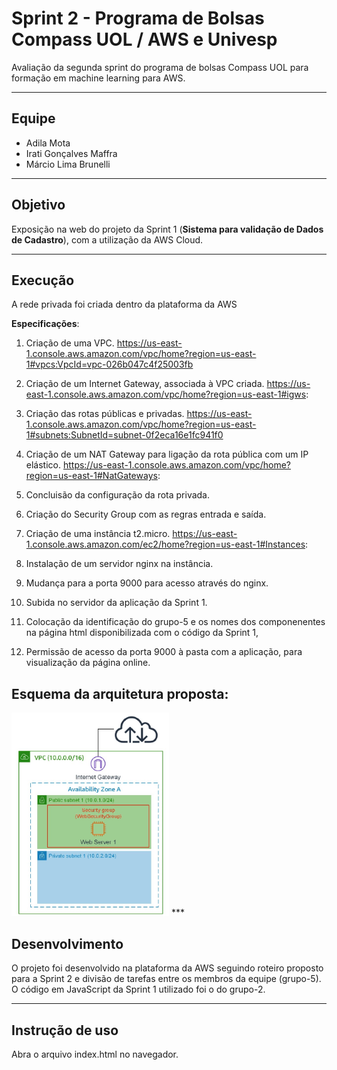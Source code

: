# Sprint 2 - Programa de Bolsas Compass UOL / AWS e Univesp

Avaliação da segunda sprint do programa de bolsas Compass UOL para formação em machine learning para AWS.

***
## Equipe
- Adila Mota
- Irati Gonçalves Maffra
- Márcio Lima Brunelli
***

## Objetivo
Exposição na web do projeto da Sprint 1 (**Sistema para validação de Dados de Cadastro**), com a utilização da AWS Cloud.
***

## Execução
A rede privada foi criada dentro da plataforma da AWS

**Especificações**:

1. Criação de uma VPC.
https://us-east-1.console.aws.amazon.com/vpc/home?region=us-east-1#vpcs:VpcId=vpc-026b047c4f25003fb

2. Criação de um Internet Gateway, associada à VPC criada.
https://us-east-1.console.aws.amazon.com/vpc/home?region=us-east-1#igws:

3. Criação das rotas públicas e privadas.
https://us-east-1.console.aws.amazon.com/vpc/home?region=us-east-1#subnets:SubnetId=subnet-0f2eca16e1fc941f0

4. Criação de um NAT Gateway para ligação da rota pública com um IP elástico.
https://us-east-1.console.aws.amazon.com/vpc/home?region=us-east-1#NatGateways:

5. Concluisão da configuração da rota privada.

6. Criação do Security Group com as regras entrada e saída.

7. Criação de uma instância t2.micro.
https://us-east-1.console.aws.amazon.com/ec2/home?region=us-east-1#Instances:

8. Instalação de um servidor nginx na instância.

9. Mudança para a porta 9000 para acesso através do nginx.

10. Subida no servidor da aplicação da Sprint 1.

11. Colocação da identificação do grupo-5 e os nomes dos componenentes na página html disponibilizada com o código da Sprint 1,

12. Permissão de acesso da porta 9000 à pasta com a aplicação, para visualização da página online.

## Esquema da arquitetura proposta:

<img src='assets/aws_web_server.jpg' width='50%'>
***

## Desenvolvimento

O projeto foi desenvolvido na plataforma da AWS seguindo roteiro proposto para a Sprint 2 e divisão de tarefas entre os membros da equipe (grupo-5). O código em JavaScript da Sprint 1 utilizado foi o do grupo-2.

***

## Instrução de uso

Abra o arquivo index.html no navegador.
